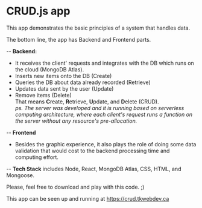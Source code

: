 # CRUD.js app  

This app demonstrates the basic principles of a system that handles data.

The bottom line, the app has Backend and Frontend parts.  

-- **Backend:**
* It receives the client' requests and integrates with the DB which runs on the cloud (MongoDB Atlas).
* Inserts new items onto the DB (Create)
* Queries the DB about data already recorded (Retrieve)
* Updates data sent by the user (Update)
* Remove items (Delete)  
That means **C**reate, **R**etrieve, **U**pdate, and **D**elete (CRUD).  
*ps. The server was developed and it is running based on serverless computing architecture, where each client's request runs a function on the server without any resource's pre-allocation.*

-- **Frontend**
* Besides the graphic experience, it also plays the role of doing some data validation that would cost to the backend processing time and computing effort.


-- **Tech Stack** includes Node, React, MongoDB Atlas, CSS, HTML, and Mongoose.

  
Please, feel free to download and play with this code. ;)
  
This app can be seen up and running at https://crud.tkwebdev.ca  